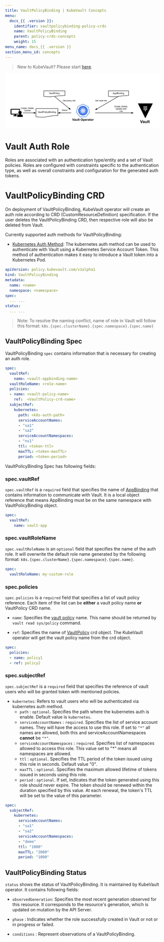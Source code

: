 ```yaml
---
title: VaultPolicyBinding | KubeVault Concepts
menu:
  docs_{{ .version }}:
    identifier: vaultpolicybinding-policy-crds
    name: VaultPolicyBinding
    parent: policy-crds-concepts
    weight: 15
menu_name: docs_{{ .version }}
section_menu_id: concepts
---
```


> New to KubeVault? Please start [here](/docs/concepts/README.md).

![VaultPolicyBinding CRD](/docs/images/concepts/vault_policy_binding.svg)

# Vault Auth Role 

Roles are associated with an authentication type/entity and a set of Vault policies.
Roles are configured with constraints specific to the authentication type, 
as well as overall constraints and configuration for the generated auth tokens.

# VaultPolicyBinding CRD

On deployment of VaultPolicyBinding, KubeVault operator will create an auth role according to CRD (CustomResourceDefinition) specification.
If the user deletes the VaultPolicyBinding CRD, then respective role will also be deleted from Vault.

Currently supported auth methods for VaultPolicyBinding:
- [Kubernetes Auth Method](https://www.vaultproject.io/docs/auth/kubernetes.html): The kubernetes auth method 
    can be used to authenticate with Vault using a Kubernetes Service Account Token. This method of authentication makes it easy to introduce a Vault token into a Kubernetes Pod.

```yaml
apiVersion: policy.kubevault.com/v1alpha1
kind: VaultPolicyBinding
metadata:
  name: <name>
  namespace: <namespace>
spec:
  ... ...
status:
  ... ...
```
> Note: To resolve the naming conflict, name of role in Vault will follow this format: `k8s.{spec.clusterName}.{spec.namespace}.{spec.name}`

## VaultPolicyBinding Spec

VaultPolicyBinding `spec` contains information that is necessary for creating an auth role.

```yaml
spec:
  vaultRef:
    name: <vault-appbinding-name>
  vaultRoleName: <role-name>
  policies:
  - name: <vault-policy-name>
    ref:  <VaultPolicy-crd-name>
  subjectRef:
    kubernetes:
      path: <k8s-auth-path>
      serviceAccountNames:
      - "sa1"
      - "sa2"
      serviceAccountNamespaces:
      - "ns1"
      ttl: <token-ttl>
      maxTTL: <token-maxTTL>
      period: <token-period>
```

VaultPolicyBinding Spec has following fields:

### spec.vaultRef

`spec.vaultRef` is a `required` field that specifies the name of [AppBinding](/docs/concepts/vault-server-crds/auth-methods/appbinding.md) that contains information to communicate with Vault.
 It is a local object reference that means AppBinding must be on the same namespace with VaultPolicyBinding object. 

```yaml
spec:
  vaultRef:
    name: vault-app
```

### spec.vaultRoleName

`spec.vaultRoleName` is an `optional` field that specifies the name of the auth role.
It will overwrite the default role name generated by the following format: `k8s.{spec.clusterName}.{spec.namespace}.{spec.name}`.

```yaml
spec:
  vaultRoleName: my-custom-role
```

### spec.policies

`spec.policies` is a `required` field that specifies a list of vault policy reference. Each item of the list 
can be **either** a vault policy name **or** VaultPolicy CRD name.

- `name`: Specifies the [vault policy](https://www.vaultproject.io/docs/concepts/policies.html) name. 
   This name should be returned by `vault read sys/policy` command.

- `ref`: Specifies the name of [VaultPolicy](/docs/concepts/policy-crds/vaultpolicy.md) crd object. The KubeVault operator will get the vault policy name
   from the crd object.

```yaml
spec:
  policies:
  - name: policy1
  - ref: policy2
```

### spec.subjectRef

`spec.subjectRef` is a `required` field that specifies the reference of vault users who will be granted 
token with mentioned policies.

- `kubernetes`: Refers to vault users who will be authenticated via kubernetes auth method.
    - `path` : `optional`. Specifies the path where the kubernetes auth is enable. Default value is `kubernetes`. 
    - `serviceAccountNames` : `required`. Specifies the list of service account names.
        They will have the access to use this role.  If set to `"*"` all names are allowed,
        both this and serviceAccountNamespaces **cannot** be `"*"`.
    - `serviceAccountNamespaces` : `required`. Specifies list of namespaces allowed to access this role. This value set to "*" means 
       all namespaces are allowed.
    - `ttl` : `optional`. Specifies the TTL period of the token issued using this role in seconds. Default value "0".
    - `maxTTL` : `optional`. Specifies the maximum allowed lifetime of tokens issued in seconds using this role.
    - `period` : `optional`. If set, indicates that the token generated using this role 
        should never expire. The token should be renewed within the duration specified by this value.
        At each renewal, the token's TTL will be set to the value of this parameter.
```yaml 
spec:
  subjectRef:
    kubernetes:
      serviceAccountNames:
      - "sa1"
      - "sa2"
      serviceAccountNamespaces:
      - "demo"
      ttl: "1000"
      maxTTL: "2000"
      period: "1000"
```

## VaultPolicyBinding Status

`status` shows the status of VaultPolicyBinding. It is maintained by KubeVault operator. It contains following fields:

- `observedGeneration`: Specifies the most recent generation observed for this resource. It corresponds to the resource's generation, 
    which is updated on mutation by the API Server.

- `phase` : Indicates whether the role successfully created in Vault or not or in progress or failed.

- `conditions` : Represent observations of a VaultPolicyBinding.
